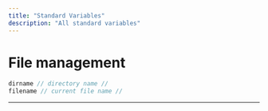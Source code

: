 ```yaml
---
title: "Standard Variables"
description: "All standard variables"
---
```

# File management
```ts
dirname // directory name //
filename // current file name //
```
---